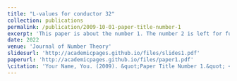 ```yaml
---
title: "L-values for conductor 32"
collection: publications
permalink: /publication/2009-10-01-paper-title-number-1
excerpt: 'This paper is about the number 1. The number 2 is left for future work.'
date: 2022
venue: 'Journal of Number Theory'
slidesurl: 'http://academicpages.github.io/files/slides1.pdf'
paperurl: 'http://academicpages.github.io/files/paper1.pdf'
\citation: 'Your Name, You. (2009). &quot;Paper Title Number 1.&quot; <i>Journal 1</i>. 1(1).'
---
```

